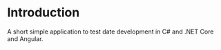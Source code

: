 # Introduction

A short simple application to test date development in C# and .NET Core and Angular.
